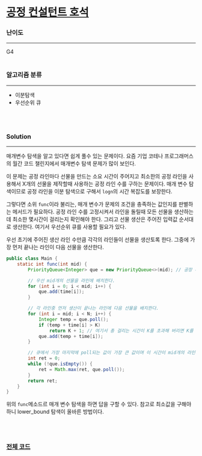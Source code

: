 # [공정 컨설턴트 호석](https://www.acmicpc.net/problem/22254)

### 난이도

***
G4
<br><br>

### 알고리즘 분류

***

* 이분탐색
* 우선순위 큐

<br><br>

### Solution

***

매개변수 탐색을 알고 있다면 쉽게 풀수 있는 문제이다. 요즘 기업 코테나 프로그래머스의 월간 코드 챌린지에서 매개변수 탐색 문제가 많이 보인다.

이 문제는 공정 라인마다 선물을 만드는 소요 시간이 주어지고 최소한의 공정 라인을 사용해서 X개의 선물을 제작할때 사용하는 공정 라인 수를 구하는 문제이다. 매개 변수 탐색이므로 공정 라인을 이분 탐색으로
구해서 `logn`의 시간 복잡도를 보장한다.

그렇다면 소위 `func`이라 불리는, 매개 변수가 문제의 조건을 충족하는 값인지를 판별하는 메서드가 필요하다. 공정 라인 수를 고정시켜서 라인을 돌릴때 모든 선물을 생산하는데 최소한 몇시간이 걸리는지 확인해야
한다. 그리고 선물 생산은 주어진 입력값 순서대로 생산한다. 여기서 우선순위 큐를 사용할 필요가 있다.

우선 초기에 주어진 생산 라인 수만큼 각각의 라인들이 선물을 생산토록 한다. 그중에 가장 먼저 끝나는 라인이 다음 선물을 생산한다.

```java
public class Main {
    static int func(int mid) {
        PriorityQueue<Integer> que = new PriorityQueue<>(mid); // 공장 라인 수 고정 (mid 개)

        // 우선 mid개의 선물을 라인에 배치한다.
        for (int i = 0; i < mid; i++) {
            que.add(time[i]);
        }

        // 각 라인중 먼저 생산이 끝나는 라인에 다음 선물을 배치한다. 
        for (int i = mid; i < N; i++) {
            Integer temp = que.poll();
            if (temp + time[i] > K)
                return K + 1; // 여기서 총 걸리는 시간이 K를 초과해 버리면 K를 초과한 값을 반환한다.(어짜피 이분탐색 부분에서는 K값이하인지만 확인하므로 임으의 K초과값을 반환했다)
            que.add(temp + time[i]);
        }

        // 큐에서 가장 마지막에 poll되는 값이 가장 큰 값이며 이 시간이 mid개의 라인을 활성화 했을 때 모든 선물을 생산할 수 있는 최소 시간이 된다.
        int ret = 0;
        while (!que.isEmpty()) {
            ret = Math.max(ret, que.poll());
        }
        return ret;
    }
}
```

위의 `func`메소드르 매개 변수 탐색을 하면 답을 구할 수 있다. 참고로 최소값을 구해야 하니 lower_bound 탐색이 올바른 방법이다.

<br><br>

### [전체 코드](https://github.com/Jungmin-Seo0527/CodingTest/blob/main/src/binarySearch/BOJ22254_공정_컨설턴트_호석.java)
